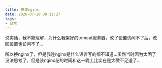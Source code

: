 ```yaml
---
title: 换成nginx
date: 2020-07-10 08:11:27
tags:
- 日常
---
```


说实话，我不能理解，为什么我架好的tomcat服务器，改了设置访问不了后，改回设置也访问不了...

所以换nginx了，但是我连nginx是什么语言写的都不知道...虽然当时因为太困了没法思考了，但是装nginx花的时间和这一晚上比实在是太微不足道了...

